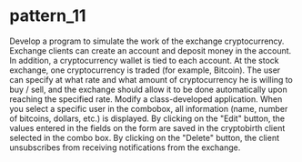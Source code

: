 # pattern_11
Develop a program to simulate the work of the exchange cryptocurrency. Exchange clients can create an account and deposit money in the account. In addition, a cryptocurrency wallet is tied to each account. At the stock exchange, one cryptocurrency is traded (for example, Bitcoin). The user can specify at what rate and what amount of cryptocurrency he is willing to buy / sell, and the exchange should allow it to be done automatically upon reaching the specified rate. Modify a class-developed application. When you select a specific user in the combobox, all information (name, number of bitcoins, dollars, etc.) is displayed. By clicking on the "Edit" button, the values ​​entered in the fields on the form are saved in the cryptobirth client selected in the combo box. By clicking on the "Delete" button, the client unsubscribes from receiving notifications from the exchange.
